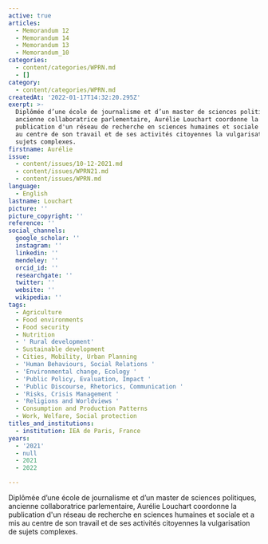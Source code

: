```yaml
---
active: true
articles:
  - Memorandum 12
  - Memorandum 14
  - Memorandum 13
  - Memorandum_10
categories:
  - content/categories/WPRN.md
  - []
category:
  - content/categories/WPRN.md
createdAt: '2022-01-17T14:32:20.295Z'
exerpt: >-
  Diplômée d’une école de journalisme et d’un master de sciences politiques,
  ancienne collaboratrice parlementaire, Aurélie Louchart coordonne la
  publication d'un réseau de recherche en sciences humaines et sociale et a mis
  au centre de son travail et de ses activités citoyennes la vulgarisation de
  sujets complexes.
firstname: Aurélie
issue:
  - content/issues/10-12-2021.md
  - content/issues/WPRN21.md
  - content/issues/WPRN.md
language:
  - English
lastname: Louchart
picture: ''
picture_copyright: ''
reference: ''
social_channels:
  google_scholar: ''
  instagram: ''
  linkedin: ''
  mendeley: ''
  orcid_id: ''
  researchgate: ''
  twitter: ''
  website: ''
  wikipedia: ''
tags:
  - Agriculture
  - Food environments
  - Food security
  - Nutrition
  - ' Rural development'
  - Sustainable development
  - Cities, Mobility, Urban Planning
  - 'Human Behaviours, Social Relations '
  - 'Environmental change, Ecology '
  - 'Public Policy, Evaluation, Impact '
  - 'Public Discourse, Rhetorics, Communication '
  - 'Risks, Crisis Management '
  - 'Religions and Worldviews '
  - Consumption and Production Patterns
  - Work, Welfare, Social protection
titles_and_institutions:
  - institution: IEA de Paris, France
years:
  - '2021'
  - null
  - 2021
  - 2022

---
```

Diplômée d’une école de journalisme et d’un master de sciences politiques, ancienne collaboratrice parlementaire, Aurélie Louchart coordonne la publication d'un réseau de recherche en sciences humaines et sociale et a mis au centre de son travail et de ses activités citoyennes la vulgarisation de sujets complexes.